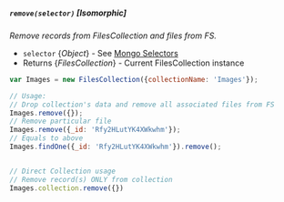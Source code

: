 ##### `remove(selector)` [*Isomorphic*]

*Remove records from FilesCollection and files from FS.*

 - `selector` {*Object*} - See [Mongo Selectors](http://docs.meteor.com/#selectors)
 - Returns {*FilesCollection*} - Current FilesCollection instance

```javascript
var Images = new FilesCollection({collectionName: 'Images'});

// Usage:
// Drop collection's data and remove all associated files from FS
Images.remove({});
// Remove particular file
Images.remove({_id: 'Rfy2HLutYK4XWkwhm'});
// Equals to above
Images.findOne({_id: 'Rfy2HLutYK4XWkwhm'}).remove();


// Direct Collection usage
// Remove record(s) ONLY from collection
Images.collection.remove({})
```